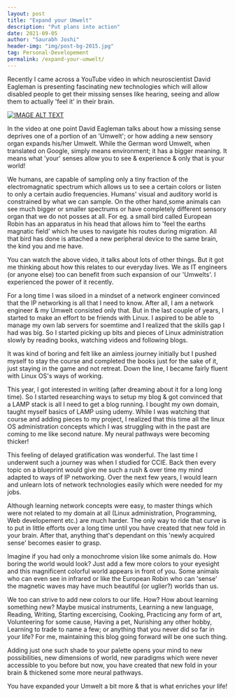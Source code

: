 ```yaml
---
layout: post
title: "Expand your Umwelt"
description: "Put plans into action"
date: 2021-09-05
author: "Saurabh Joshi"
header-img: "img/post-bg-2015.jpg"
tag: Personal-Developement
permalink: /expand-your-umwelt/
---
```

Recently I came across a YouTube video in which neuroscientist David Eagleman is presenting fascinating new technologies which will allow disabled people to get their missing senses like hearing, seeing and allow them to actually 'feel it' in their brain.

[![IMAGE ALT TEXT](http://img.youtube.com/vi/4c1lqFXHvqI/0.jpg)](http://www.youtube.com/watch?v=4c1lqFXHvqI "Video Title")

In the video at one point David Eagleman talks about how a missing sense deprives one of a portion of an 'Umwelt'; or how adding a new sensory organ expands his/her Umwelt. While the German word Umwelt, when translated on Google, simply means environment; it has a bigger meaning. It means what 'your' senses allow you to see & experience & only that is your world!

We humans, are capable of sampling only a tiny fraction of the electromagnatic spectrum which allows us to see a certain colors or listen to only a certain audio frequencies. Humans' visual and auditory world is constrained by what we can sample. On the other hand,some animals can see much bigger or smaller spectrums or have completely different sensory organ that we do not posses at all. For eg. a small bird called European Robin has an apparatus in his head that allows him to 'feel the earths magnatic field' which he uses to navigate his routes during migration. All that bird has done is attached a new peripheral device to the same brain, the kind you and me have.

You can watch the above video, it talks about lots of other things. But it got me thinking about how this relates to our everyday lives. We as IT engineers (or anyone else) too can benefit from such expansion of our 'Umwelts'. I experienced the power of it recently.

For a long time I was siloed in a mindset of a network engineer convinced that the IP networking is all that I need to know. After all, I am a network engineer & my Umwelt consisted only that. But in the last couple of years, I started to make an effort to be friends with Linux. I aspired to be able to manage my own lab servers for soemtime and I realized that the skills gap I had was big. So I started picking up bits and pieces of Linux administration slowly by reading books, watching videos and following blogs.

It was kind of boring and felt like an aimless journey initially but I pushed myself to stay the course and completed the books just for the sake of it, just staying in the game and not retreat. Down the line, I became fairly fluent with Linux OS's ways of working.

This year, I got interested in writing (after dreaming about it for a long long time). So I started researching ways to setup my blog & got convinced that a LAMP stack is all I need to get a blog running. I bought my own domain, taught myself basics of LAMP using udemy. While I was watching that course and adding pieces to my project, I realized that this time all the linux OS administration concepts which I was struggling with in the past are coming to me like second nature. My neural pathways were becoming thicker! 

This feeling of delayed gratification was wonderful. The last time I underwent such a journey was when I studied for CCIE. Back then every topic on a blueprint would give me such a rush & over time my mind adapted to ways of IP networking. Over the next few years, I would learn and unlearn lots of network technologies easily which were needed for my jobs.

Although learning network concepts were easy, to master things which were not related to my domain at all (Linux administration, Programming, Web developement etc.) are much harder. The only way to ride that curve is to put in little efforts over a long time until you have created that new fold in your brain. After that, anything that's dependant on this 'newly acquired sense' becomes easier to grasp. 

Imagine if you had only a monochrome vision like some animals do. How boring the world would look? Just add a few more colors to your eyesight and this magnificent colorful world appears in front of you. Some animals who can even see in infrared or like the European Robin who can 'sense' the magnetic waves may have much beautiful (or uglier?) worlds than us. 

We too can strive to add new colors to our life. How? How about learning something new? Maybe musical instruments, Learning a new language, Reading, Writing, Starting excercising, Cooking, Practicing any form of art, Volunteering for some cause, Having a pet, Nurishing any other hobby, Learning to trade to name a few;  or anything that you never did so far in your life? For me, maintaining this blog going forward will be one such thing.

Adding just one such shade to your palette opens your mind to new possibilities, new dimensions of world, new paradigms which were never accessible to you before but now, you have created that new fold in your brain & thickened some more neural pathways. 

You have expanded your Umwelt a bit more & that is what enriches your life!

